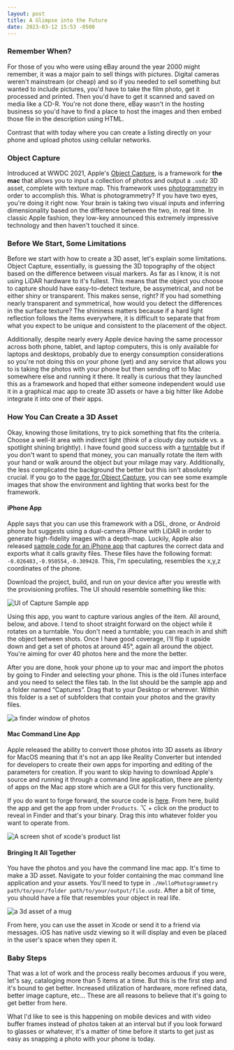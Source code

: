 ```yaml
---
layout: post
title: A Glimpse into the Future
date: 2023-03-12 15:53 -0500
---
```


### Remember When?

For those of you who were using eBay around the year 2000 might remember, it was a major pain to sell things with pictures. Digital cameras weren't mainstream (or cheap) and so if you needed to sell something but wanted to include pictures, you'd have to take the film photo, get it processed and printed. Then you'd have to get it scanned and saved on media like a CD-R. You're not done there, eBay wasn't in the hosting business so you'd have to find a place to host the images and then embed those file in the description using HTML.

Contrast that with today where you can create a listing directly on your phone and upload photos using cellular networks.

### Object Capture

Introduced at WWDC 2021, Apple's [Object Capture](https://developer.apple.com/augmented-reality/object-capture/), is a framework for **the mac** that allows you to input a collection of photos and output a `.usdz` 3D asset, complete with texture map. This framework uses [photogrammetry](https://en.wikipedia.org/wiki/Photogrammetry) in order to accomplish this. What is photogrammetry? If you have two eyes, you're doing it right now. Your brain is taking two visual inputs and inferring dimensionality based on the difference between the two, in real time. In classic Apple fashion, they low-key announced this extremely impressive technology and then haven't touched it since. 

### Before We Start, Some Limitations 

Before we start with how to create a 3D asset, let's explain some limitations. Object Capture, essentially, is guessing the 3D topography of the object based on the difference between visual markers. As far as I know, it is not using LiDAR hardware to it's fullest. This means that the object you choose to capture should have easy-to-detect texture, be assymetrical, and not be either shiny or transparent. This makes sense, right? If you had something nearly transparent and symmetrical, how would you detect the differences in the surface texture? The shininess matters because if a hard light reflection follows the items everywhere, it is difficult to separate that from what you expect to be unique and consistent to the placement of the object.

Additionally, despite nearly every Apple device having the same processor across both phone, tablet, and laptop computers, this is only available for laptops and desktops, probably due to energy consumption considerations so you're not doing this on your phone (yet) and any service that allows you to is taking the photos with your phone but then sending off to Mac somewhere else and running it there. It really is curious that they launched this as a framework and hoped that either someone independent would use it in a graphical mac app to create 3D assets or have a big hitter like Adobe integrate it into one of their apps. 

### How You Can Create a 3D Asset 

Okay, knowing those limitations, try to pick something that fits the criteria. Choose a well-lit area with indirect light (think of a cloudy day outside vs. a spotlight shining brightly). I have found good success with a [turntable](https://www.amazon.com/gp/product/B08B1LGP5D/) but if you don't want to spend that money, you can manually rotate the item with your hand or walk around the object but your milage may vary. Additionally, the less complicated the background the better but this isn't absolutely crucial. If you go to the [page for Object Capture](https://developer.apple.com/augmented-reality/object-capture/), you can see some example images that show the environment and lighting that works best for the framework.

#### iPhone App

Apple says that you can use this framework with a DSL, drone, or Android phone but suggests using a dual-camera iPhone with LiDAR in order to generate high-fidelity images with a depth-map. Luckily, Apple also released [sample code for an iPhone app](https://developer.apple.com/documentation/realitykit/taking_pictures_for_3d_object_capture) that captures the correct data and exports what it calls gravity files. These files have the following format: `-0.026483,-0.950554,-0.309428`. This, I'm speculating, resembles the x,y,z coordinates of the phone. 

Download the project, build, and run on your device after you wrestle with the provisioning profiles. The UI should resemble something like this: 

![UI of Capture Sample app](/assets/images/2023-03-12-a-glimpse-into-the-future/capture_app.png)

Using this app, you want to capture various angles of the item. All around, below, and above. I tend to shoot straight forward on the object while it rotates on a turntable. You don't need a turntable; you can reach in and shift the object between shots. Once I have good coverage, I'll flip it upside down and get a set of photos at around 45°, again all around the object. You're aiming for over 40 photos here and the more the better.

After you are done, hook your phone up to your mac and import the photos by going to Finder and selecting your phone. This is the old iTunes interface and you need to select the files tab. In the list should be the sample app and a folder named “Captures”. Drag that to your Desktop or wherever. Within this folder is a set of subfolders that contain your photos and the gravity files.

![a finder window of photos](/assets/images/2023-03-12-a-glimpse-into-the-future/photos.png)

#### Mac Command Line App

Apple released the ability to convert those photos into 3D assets as _library_ for MacOS meaning that it's not an app like Reality Converter but intended for developers to create their own apps for importing and editing of the parameters for creation. If you want to skip having to download Apple's source and running it through a command line application, there are plenty of apps on the Mac app store which are a GUI for this very functionality. 

If you do want to forge forward, the source code is [here](https://developer.apple.com/documentation/realitykit/creating_a_photogrammetry_command-line_app). From here, build the app and get the app from under `Products`. ⌥ + click on the product to reveal in Finder and that's your binary. Drag this into whatever folder you want to operate from.

![A screen shot of xcode's product list](/assets/images/2023-03-12-a-glimpse-into-the-future/show_in_finder.png)

#### Bringing It All Together

You have the photos and you have the command line mac app. It's time to make a 3D asset. Navigate to your folder containing the mac command line application and your assets. You'll need to type in `./HelloPhotogrammetry path/to/your/folder path/to/your/output/file.usdz`. After a bit of time, you should have a file that resembles your object in real life.

![a 3d asset of a mug](/assets/images/2023-03-12-a-glimpse-into-the-future/mug.png)

From here, you can use the asset in Xcode or send it to a friend via messages. iOS has native usdz viewing so it will display and even be placed in the user's space when they open it. 

### Baby Steps

That was a lot of work and the process really becomes arduous if you were, let's say, cataloging more than 5 items at a time. But this is the first step and it's bound to get better. Increased utilization of hardware, more refined data, better image capture, etc… These are all reasons to believe that it's going to get better from here. 

What I'd like to see is this happening on mobile devices and with video buffer frames instead of photos taken at an interval but if you look forward to glasses or whatever, it's a matter of time before it starts to get just as easy as snapping a photo with your phone is today. 




